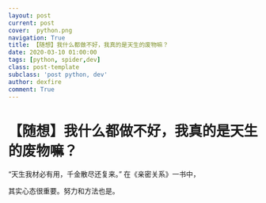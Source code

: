 ```yaml
---
layout: post
current: post
cover:  python.png
navigation: True
title: 【随想】我什么都做不好，我真的是天生的废物嘛？
date: 2020-03-10 01:00:00
tags: [python, spider,dev]
class: post-template
subclass: 'post python, dev'
author: dexfire
comment: True
---
```



# 【随想】我什么都做不好，我真的是天生的废物嘛？

“天生我材必有用，千金散尽还复来。”
在《亲密关系》一书中，

其实心态很重要。努力和方法也是。